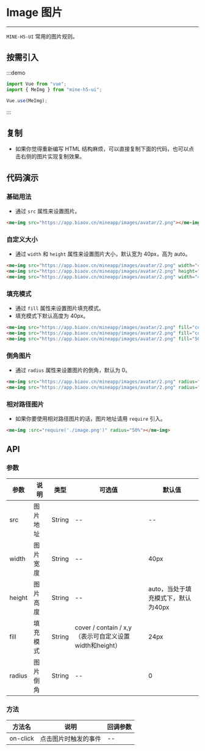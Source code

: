 # Image 图片

----

`MINE-H5-UI` 常用的图片规则。

## 按需引入

:::demo

```JavaScript
import Vue from "vue";
import { MeImg } from "mine-h5-ui";

Vue.use(MeImg);
```

:::

## 复制

* 如果你觉得重新编写 HTML 结构麻烦，可以直接复制下面的代码，也可以点击右侧的图片实现复制效果。

## 代码演示

### 基础用法

* 通过 `src` 属性来设置图片。

```HTML
<me-img src="https://app.biaov.cn/mineapp/images/avatar/2.png"></me-img>
```

### 自定义大小

* 通过 `width` 和 `height` 属性来设置图片大小，默认宽为 40px，高为 auto。

```HTML
<me-img src="https://app.biaov.cn/mineapp/images/avatar/2.png" width="45px"></me-img>
<me-img src="https://app.biaov.cn/mineapp/images/avatar/2.png" height="45px"></me-img>
<me-img src="https://app.biaov.cn/mineapp/images/avatar/2.png" width="45px" height="45px"></me-img>
```

### 填充模式

* 通过 `fill` 属性来设置图片填充模式。
* 填充模式下默认高度为 40px。

```HTML
<me-img src="https://app.biaov.cn/mineapp/images/avatar/2.png" fill="cover"></me-img>
<me-img src="https://app.biaov.cn/mineapp/images/avatar/2.png" fill="contain"></me-img>
<me-img src="https://app.biaov.cn/mineapp/images/avatar/2.png" fill="50% auto"></me-img>
```

### 倒角图片

* 通过 `radius` 属性来设置图片的倒角，默认为 0。

```HTML
<me-img src="https://app.biaov.cn/mineapp/images/avatar/2.png" radius="50%"></me-img>
<me-img src="https://app.biaov.cn/mineapp/images/avatar/2.png" radius="6px"></me-img>
```

### 相对路径图片

* 如果你要使用相对路径图片的话，图片地址请用 `require` 引入。

```HTML
<me-img :src="require('./image.png')" radius="50%"></me-img>
```

## API

### 参数

| 参数   | 说明     | 类型   | 可选值                                                 | 默认值                             |
|--------|----------|--------|--------------------------------------------------------|------------------------------------|
| src    | 图片地址 | String | --                                                     | --                                 |
| width  | 图片宽度 | String | --                                                     | 40px                               |
| height | 图片高度 | String | --                                                     | auto，当处于填充模式下，默认为40px |
| fill   | 填充模式 | String | cover / contain / x,y（表示可自定义设置width和height） | 24px                               |
| radius | 图片倒角 | String | --                                                     | 0                                  |

### 方法

| 方法名   | 说明                 | 回调参数 |
|----------|----------------------|----------|
| on-click | 点击图片时触发的事件 | --       |
